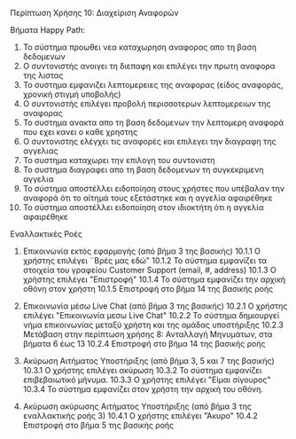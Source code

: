 Περίπτωση Χρήσης 10: Διαχείριση Αναφορών

Βήματα Happy Path:
1.  Το σύστημα προωθει νεα καταχωρηση αναφορας απο τη βαση δεδομενων 
2.  Ο συντονιστής ανοιγει τη διεπαφη και επιλέγει την πρωτη αναφορα της λιστας
3.  Το συστημα εμφανιζει λεπτομερειες της αναφορας (είδος αναφοράς, χρονική στιγμή υποβολής)
4.  Ο συντονιστής επιλέγει προβολή περισσοτερων λεπτομερειων της αναφορας
5.  Το συστημα ανακτα απο τη βαση δεδομενων την λεπτομερη αναφορά που εχει κανει ο καθε χρηστης
6.  Ο συντονιστης ελέγχει τις αναφορές και επιλεγει την διαγραφη της αγγελιας
7.  Το συστημα καταχωρει την επιλογη του συντονιστη
8.  Το συστημα διαγραφει απο τη βαση δεδομενων τη συγκεκριμενη αγγελια
9.  Το σύστημα αποστέλλει ειδοποίηση στους χρήστες που υπέβαλαν την αναφορά ότι το αίτημά τους εξετάστηκε και η αγγελία αφαιρέθηκε
10. Το σύστημα αποστέλλει ειδοποίηση στον ιδιοκτήτη ότι η αγγελία αφαιρέθηκε

Εναλλακτικές Ροές
1. Επικοινωνία εκτός εφαρμογής (από βήμα 3 της βασικής)
10.1.1 Ο χρήστης επιλέγει ¨Βρές μας εδώ"
10.1.2 Το σύστημα εμφανίζει τα στοιχεία του γραφείου Customer Support (email, #, address)
10.1.3 Ο χρήστης επιλέγει "Επιστροφή"
10.1.4 Το σύστημα εμφανίζει την αρχική οθόνη στον χρήστη
10.1.5 Επιστροφή στο βήμα 14 της βασικής ροής

2. Επικοινωνία μέσω Live Chat (από βήμα 3 της βασικής)
10.2.1 Ο χρήστης επιλέγει "Επικοινωνία μεσω Live Chat"
10.2.2 Το σύστημα δημιουργεί νήμα επικοινωνίας μεταξύ χρήστη και της ομάδας υποστήριξης
10.2.3 Μετάβαση στην περίπτωση χρήσης 8: Ανταλλαγή Μηνυμάτων, στα βήματα 6 έως 13
10.2.4 Επιστροφή στο βήμα 14 της βασικής ροής

3. Ακύρωση Αιτήματος Υποστήριξης (από βήμα 3, 5 και 7 της βασικής)
10.3.1 Ο χρήστης επιλέγει ακύρωση
10.3.2 Το σύστημα εμφανίζει επιβεβαιωτικό μήνυμα.
10.3.3 Ο χρήστης επιλέγει "Είμαι σίγουρος"
10.3.4 Το σύστημα εμφανίζει στον χρήστη την αρχική του οθόνη.

4. Ακύρωση ακύρωσης Αιτήματος Υποστήριξης (από βήμα 3 της εναλλακτικής ροής 3)
10.4.1 Ο χρήστης επιλέγει "Άκυρο"
10.4.2 Επιστροφή στο βήμα 5 της βασικής ροής